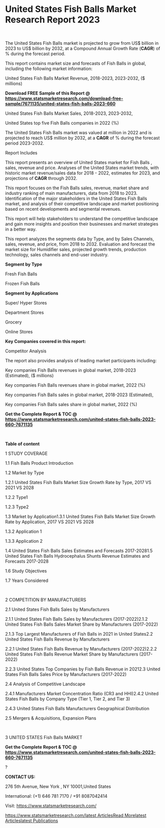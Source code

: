 <h1>United States Fish Balls Market Research Report 2023</h1><br/><p>The United States Fish Balls market is projected to grow from US$ billion in 2023 to US$ billion by 2032, at a Compound Annual Growth Rate (<strong>CAGR</strong>) of % during the forecast period.</p>
 
 
 
 <p>This report contains market size and forecasts of Fish Balls in global, including the following market information:</p>
 
 
 
 <p>United States Fish Balls Market Revenue, 2018-2023, 2023-2032, ($ millions)</p>
 
 
 
 <p><strong>Download FREE Sample of this Report @ <a href="https://www.statsmarketresearch.com/download-free-sample/7671135/united-states-fish-balls-2023-660">https://www.statsmarketresearch.com/download-free-sample/7671135/united-states-fish-balls-2023-660</a></strong></p>
 
 
 
 <p>United States Fish Balls Market Sales, 2018-2023, 2023-2032,</p>
 
 
 
 <p>United States top five Fish Balls companies in 2022 (%)</p>
 
 
 
 <p>The United States Fish Balls market was valued at million in 2022 and is projected to reach US$ million by 2032, at a <strong>CAGR</strong> of % during the forecast period 2023-2032.</p>
 
 
 
 <p>Report Includes</p>
 
 
 
 <p>This report presents an overview of United States market for Fish Balls , sales, revenue and price. Analyses of the United States market trends, with historic market revenue/sales data for 2018 - 2022, estimates for 2023, and projections of <strong>CAGR</strong> through 2032.</p>
 
 
 
 <p>This report focuses on the Fish Balls sales, revenue, market share and industry ranking of main manufacturers, data from 2018 to 2023. Identification of the major stakeholders in the United States Fish Balls market, and analysis of their competitive landscape and market positioning based on recent developments and segmental revenues.</p>
 
 
 
 <p>This report will help stakeholders to understand the competitive landscape and gain more insights and position their businesses and market strategies in a better way.</p>
 
 
 
 <p>This report analyzes the segments data by Type, and by Sales Channels, sales, revenue, and price, from 2018 to 2032. Evaluation and forecast the market size for Humidifier sales, projected growth trends, production technology, sales channels and end-user industry.</p>
 
 
 
 <p><strong>Segment by Type</strong></p>
 
 
 
 <p>Fresh Fish Balls</p>
 
 
 
 <p>Frozen Fish Balls</p>
 
 
 
 <p><strong>Segment <strong><strong>by Applications</strong></strong></strong></p>
 
 
 
 <p>Super/ Hyper Stores</p>
 
 
 
 <p>Department Stores</p>
 
 
 
 <p>Grocery</p>
 
 
 
 <p>Online Stores</p>
 
 
 
 <p><strong>Key Companies covered in this report:</strong></p>
 
 
 
 <p>Competitor Analysis</p>
 
 
 
 <p>The report also provides analysis of leading market participants including:</p>
 
 
 
 <p>Key companies Fish Balls revenues in global market, 2018-2023 (Estimated), ($ millions)</p>
 
 
 
 <p>Key companies Fish Balls revenues share in global market, 2022 (%)</p>
 
 
 
 <p>Key companies Fish Balls sales in global market, 2018-2023 (Estimated),</p>
 
 
 
 <p>Key companies Fish Balls sales share in global market, 2022 (%)</p>
 
 
 
 <div><b>Get the Complete Report & TOC @ <a href="https://www.statsmarketresearch.com/united-states-fish-balls-2023-660-7671135">https://www.statsmarketresearch.com/united-states-fish-balls-2023-660-7671135</a></b></div>
 
 
 
 <p><br />
 
 <b>Table of content</b></p>
 
 
 
 <p>1 STUDY COVERAGE<br />
 
 1.1 Fish Balls Product Introduction<br />
 
 1.2 Market by Type<br />
 
 1.2.1 United States Fish Balls Market Size Growth Rate by Type, 2017 VS 2021 VS 2028<br />
 
 1.2.2 Type1<br />
 
 1.2.3 Type2<br />
 
 1.3 Market by Application1.3.1 United States Fish Balls Market Size Growth Rate by Application, 2017 VS 2021 VS 2028<br />
 
 1.3.2 Application 1<br />
 
 1.3.3 Application 2<br />
 
 1.4 United States Fish Balls Sales Estimates and Forecasts 2017-20281.5 United States Fish Balls Hydrocephalus Shunts Revenue Estimates and Forecasts 2017-2028<br />
 
 1.6 Study Objectives<br />
 
 1.7 Years Considered<br />
 
 <br />
 
 2 COMPETITION BY MANUFACTURERS<br />
 
 2.1 United States Fish Balls Sales by Manufacturers<br />
 
 2.1.1 United States Fish Balls Sales by Manufacturers (2017-2022)2.1.2 United States Fish Balls Sales Market Share by Manufacturers (2017-2022)<br />
 
 2.1.3 Top Largest Manufacturers of Fish Balls in 2021 in United States2.2 United States Fish Balls Revenue by Manufacturers<br />
 
 2.2.1 United States Fish Balls Revenue by Manufacturers (2017-2022)2.2.2 United States Fish Balls Revenue Market Share by Manufacturers (2017-2022)<br />
 
 2.2.3 United States Top Companies by Fish Balls Revenue in 20212.3 United States Fish Balls Sales Price by Manufacturers (2017-2022)<br />
 
 2.4 Analysis of Competitive Landscape<br />
 
 2.4.1 Manufacturers Market Concentration Ratio (CR3 and HHI)2.4.2 United States Fish Balls by Company Type (Tier 1, Tier 2, and Tier 3)<br />
 
 2.4.3 United States Fish Balls Manufacturers Geographical Distribution<br />
 
 2.5 Mergers & Acquisitions, Expansion Plans<br />
 
 <br />
 
 3 UNITED STATES Fish Balls MARKET</p>
 
 
 
 <div><b>Get the Complete Report & TOC @ <a href="https://www.statsmarketresearch.com/united-states-fish-balls-2023-660-7671135">https://www.statsmarketresearch.com/united-states-fish-balls-2023-660-7671135</a></b></div>
 
 
 
 <p>? </p>
 
 
 
 <p><b>CONTACT US:</b><br />
 
 276 5th Avenue, New York , NY 10001,United States<br />
 
 International: (+1) 646 781 7170 / +91 8087042414<br />
 
 Visit: <a href="https://www.statsmarketresearch.com/">https://www.statsmarketresearch.com/</a><br />
 
 <a href="https://gyeongbokgung.com">https://www.statsmarketresearch.com/</a><a href="https://hallyeomaritime.com">latest Articles</a><a href="https://jingwansa.com">Read More</a><a href="https://nguoiviet.jp/">latest Articles</a><a href="https://www.intelmarketresearch.com/">latest Publications</a></p>